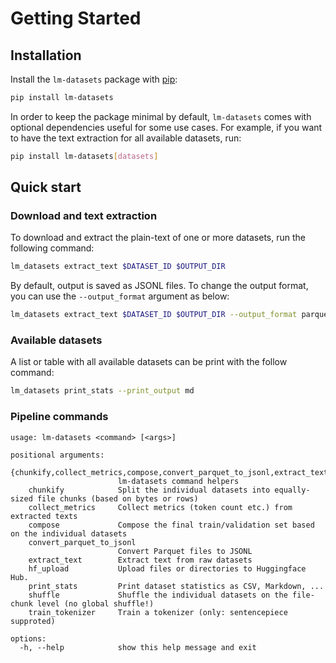 # Getting Started

## Installation

Install the `lm-datasets` package with [pip](https://pypi.org/project/lm-datasets/):

```bash
pip install lm-datasets
```

In order to keep the package minimal by default, `lm-datasets` comes with optional dependencies useful for some use cases.
For example, if you want to have the text extraction for all available datasets, run:

```bash
pip install lm-datasets[datasets]
```

## Quick start

### Download and text extraction

To download and extract the plain-text of one or more datasets, run the following command:

```bash
lm_datasets extract_text $DATASET_ID $OUTPUT_DIR
```

By default, output is saved as JSONL files. To change the output format, you can use the `--output_format` argument as below:

```bash
lm_datasets extract_text $DATASET_ID $OUTPUT_DIR --output_format parquet  --output_compression zstd
```

### Available datasets

A list or table with all available datasets can be print with the follow command:

```bash
lm_datasets print_stats --print_output md
```

### Pipeline commands

```
usage: lm-datasets <command> [<args>]

positional arguments:
  {chunkify,collect_metrics,compose,convert_parquet_to_jsonl,extract_text,hf_upload,print_stats,shuffle,train_tokenizer}
                        lm-datasets command helpers
    chunkify            Split the individual datasets into equally-sized file chunks (based on bytes or rows)
    collect_metrics     Collect metrics (token count etc.) from extracted texts
    compose             Compose the final train/validation set based on the individual datasets
    convert_parquet_to_jsonl
                        Convert Parquet files to JSONL
    extract_text        Extract text from raw datasets
    hf_upload           Upload files or directories to Huggingface Hub.
    print_stats         Print dataset statistics as CSV, Markdown, ...
    shuffle             Shuffle the individual datasets on the file-chunk level (no global shuffle!)
    train_tokenizer     Train a tokenizer (only: sentencepiece supproted)

options:
  -h, --help            show this help message and exit
```